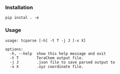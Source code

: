### Installation
`pip instal . -e`

### Usage
```
usage: tcparse [-h] -t T -j J [-x X]

options:
  -h, --help  show this help message and exit
  -t T        TeraChem output file. 
  -j J        .json file to save parsed output to  
  -x X        .xyz coordinate file.
```
